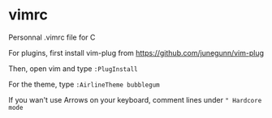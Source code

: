 # vimrc
Personnal .vimrc file for C

For plugins, first install vim-plug from https://github.com/junegunn/vim-plug

Then, open vim and type ``` :PlugInstall ```

For the theme, type ``` :AirlineTheme bubblegum ```

If you wan't use Arrows on your keyboard, comment lines under ``` " Hardcore mode ```
